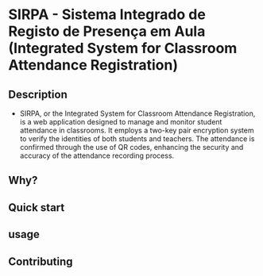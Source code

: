 # SIRPA - Sistema Integrado de Registo de Presença em Aula (Integrated System for Classroom Attendance Registration)

## Description

- SIRPA, or the Integrated System for Classroom Attendance Registration, is a web application designed to manage and monitor student attendance in classrooms. It employs a two-key pair encryption system to verify the identities of both students and teachers. The attendance is confirmed through the use of QR codes, enhancing the security and accuracy of the attendance recording process.

## Why?

## Quick start

## usage

## Contributing
